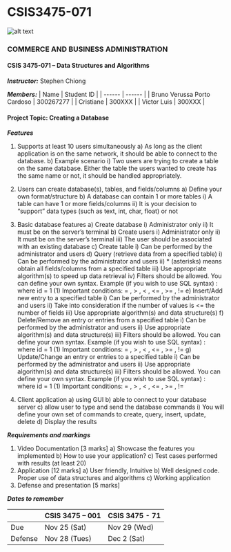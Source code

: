 # CSIS3475-071

![alt text](https://www.douglascollege.ca/-/media/9702A49D25404AAB8EB0DAB389A90B43.ashx "Douglas College Logo")

### COMMERCE AND BUSINESS ADMINISTRATION
#### CSIS 3475-071 – Data Structures and Algorithms
***Instructor:*** Stephen Chiong

***Members:***
| Name | Student ID |
| ------ | ------ |
| Bruno Verussa Porto Cardoso | 300267277 |
| Cristiane | 300XXX |
| Victor Luis | 300XXX |

#### Project Topic: Creating a Database

***Features***
1)  Supports at least 10 users simultaneously 
a)  As long as the client application is on the same network, it should be able to connect to the database. 
b)  Example scenario
i)  Two users are trying to create a table on the same database. Either the table the users wanted to create has the same name or not, it should be handled appropriately. 
2)  Users can create database(s), tables, and fields/columns
a)  Define your own format/structure
b)  A database can contain 1 or more tables
i)  A table can have 1 or more fields/columns
ii) It is your decision to “support” data types (such as text, int, char, float) or not
3)  Basic database features
a)  Create database
i)  Administrator only
ii) It must be on the server’s terminal
b)  Create users
i)  Administrator only
ii) It must be on the server’s terminal
iii)    The user should be associated with an existing database
c)  Create table
i)  Can be performed by the administrator and users
d)  Query (retrieve data from a specified table)
i)  Can be performed by the administrator and users
ii) * (asterisks) means obtain all fields/columns from a specified table
iii)    Use appropriate algorithm(s) to speed up data retrieval
iv) Filters should be allowed. You can define your own syntax. Example (if you wish to use SQL syntax) : where id = 1
(1) Important conditions: = , > , < , <= , >= , !=
e)  Insert/Add new entry to a specified table
i)  Can be performed by the administrator and users
ii) Take into consideration if the number of values is <= the number of fields
iii)    Use appropriate algorithm(s) and data structure(s)
f)  Delete/Remove an entry or entries from a specified table
i)  Can be performed by the administrator and users
ii) Use appropriate algorithm(s) and data structure(s)
iii)    Filters should be allowed. You can define your own syntax. Example (if you wish to use SQL syntax) : where id = 1
(1) Important conditions: = , > , < , <= , >= , != 
g)  Update/Change an entry or entries to a specified table
i)  Can be performed by the administrator and users
ii) Use appropriate algorithm(s) and data structure(s)
iii)    Filters should be allowed. You can define your own syntax. Example (if you wish to use SQL syntax) : where id = 1
(1) Important conditions: = , > , < , <= , >= , != 

4)  Client application
a)  using GUI
b)  able to connect to your database server
c)  allow user to type and send the database commands
i)  You will define your own set of commands to create, query, insert, update, delete
d)  Display the results 

***Requirements and markings***

1)  Video Documentation             [3 marks]
a)  Showcase the features you implemented
b)  How to use your application?
c)  Test cases performed with results (at least 20)
2)  Application                     [12 marks]
a)  User friendly, Intuitive
b)  Well designed code. Proper use of data structures and algorithms
c)  Working application
3)  Defense and presentation                [5 marks]


***Dates to remember***

|| CSIS 3475 – 001 | CSIS 3475 - 71 |
| ------ | ------ | ------ | 
| Due | Nov 25 (Sat) | Nov 29 (Wed) |
| Defense | Nov 28 (Tues) | Dec 2 (Sat) |